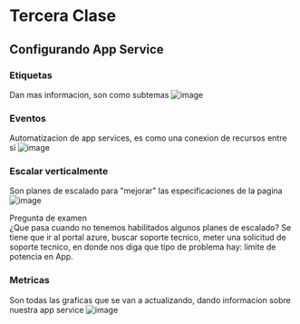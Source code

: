 # Tercera Clase

## Configurando App Service

### Etiquetas
Dan mas informacion, son como subtemas
![image](https://user-images.githubusercontent.com/83682043/118991904-fedaee80-b938-11eb-92d0-19d84bb1f35a.png)


### Eventos
Automatizacion de app services, es como una conexion de recursos entre si
![image](https://user-images.githubusercontent.com/83682043/118992024-1dd98080-b939-11eb-8406-39940da8bed0.png)


### Escalar verticalmente
Son planes de escalado para "mejorar" las especificaciones de la pagina <br>
![image](https://user-images.githubusercontent.com/83682043/118991814-e9fe5b00-b938-11eb-91ca-9f16999b171c.png)


Pregunta de examen <br>
¿Que pasa cuando no tenemos habilitados algunos planes de escalado?
Se tiene que ir al portal azure, buscar soporte tecnico, meter una solicitud de soporte tecnico, en donde nos diga que tipo de problema hay: limite de potencia en App.

### Metricas
Son todas las graficas que se van a actualizando, dando informacion sobre nuestra app service
![image](https://user-images.githubusercontent.com/83682043/118992463-845e9e80-b939-11eb-89c4-c20a3c14d071.png)
